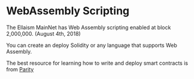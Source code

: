 <!-- TITLE: WebAssembly -->
<!-- SUBTITLE: Create smart contracts in any WASM language -->

# WebAssembly Scripting

The Ellaism MainNet has Web Assembly scripting enabled at block 2,000,000.  (August 4th, 2018)

You can create an deploy Solidity or any language that supports Web Assembly.

The best resource for learning how to write and deploy smart contracts is from [Parity](https://github.com/paritytech/pwasm-tutorial)